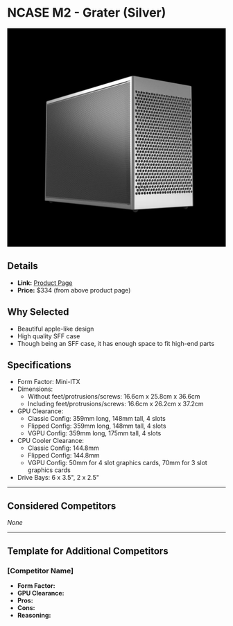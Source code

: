 # NCASE M2 - Grater (Silver)

![NCASE M2 - Grater (Silver)](images/ncase-m2-grater-silver.webp "NCASE M2 - Grater (Silver)")

## Details
- **Link:** [Product Page](https://ncased.com/collections/m-series/products/m2-grater?variant=49330065014952)
- **Price:** $334 (from above product page)

## Why Selected
- Beautiful apple-like design
- High quality SFF case
- Though being an SFF case, it has enough space to fit high-end parts

## Specifications
- Form Factor: Mini-ITX
- Dimensions:
    - Without feet/protrusions/screws: 16.6cm x 25.8cm x 36.6cm
    - Including feet/protrusions/screws: 16.6cm x 26.2cm x 37.2cm
- GPU Clearance: 
    - Classic Config: 359mm long, 148mm tall, 4 slots
    - Flipped Config: 359mm long, 148mm tall, 4 slots
    - VGPU Config: 359mm long, 175mm tall, 4 slots
- CPU Cooler Clearance:
    - Classic Config: 144.8mm
    - Flipped Config: 144.8mm
    - VGPU Config: 50mm for 4 slot graphics cards, 70mm for 3 slot graphics cards
- Drive Bays: 6 x 3.5", 2 x 2.5"

---

## Considered Competitors

*None*

---

## Template for Additional Competitors

### [Competitor Name]
- **Form Factor:**
- **GPU Clearance:**
- **Pros:**
- **Cons:**
- **Reasoning:**
